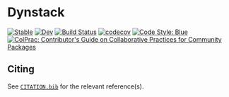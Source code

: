 # Dynstack

[![Stable](https://img.shields.io/badge/docs-stable-blue.svg)](https://JuliaConstraints.github.io/Dynstack.jl/stable)
[![Dev](https://img.shields.io/badge/docs-dev-blue.svg)](https://JuliaConstraints.github.io/Dynstack.jl/dev)
[![Build Status](https://github.com/JuliaConstraints/Dynstack.jl/workflows/CI/badge.svg)](https://github.com/JuliaConstraints/Dynstack.jl/actions)
[![codecov](https://codecov.io/gh/JuliaConstraints/Dynstack.jl/branch/main/graph/badge.svg?token=72qbYb1gyc)](https://codecov.io/gh/JuliaConstraints/Dynstack.jl)
[![Code Style: Blue](https://img.shields.io/badge/code%20style-blue-4495d1.svg)](https://github.com/invenia/BlueStyle)
[![ColPrac: Contributor's Guide on Collaborative Practices for Community Packages](https://img.shields.io/badge/ColPrac-Contributor's%20Guide-blueviolet)](https://github.com/SciML/ColPrac)

## Citing

See [`CITATION.bib`](CITATION.bib) for the relevant reference(s).
